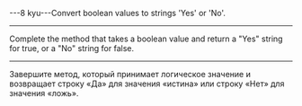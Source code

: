 ---8 kyu---Convert boolean values to strings 'Yes' or 'No'.

---

Complete the method that takes a boolean value and return a "Yes" string for true, or a "No" string for false.

---

Завершите метод, который принимает логическое значение и возвращает строку «Да» для значения «истина» или строку «Нет» для значения «ложь».
